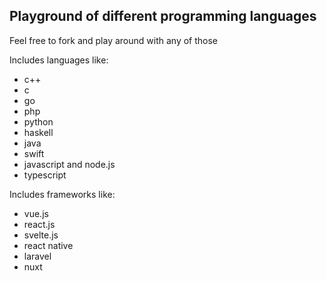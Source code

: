 ## Playground of different programming languages

Feel free to fork and play around with any of those

Includes languages like:
- c++
- c
- go
- php
- python
- haskell
- java
- swift
- javascript and node.js
- typescript

Includes frameworks like:
- vue.js
- react.js
- svelte.js
- react native
- laravel
- nuxt